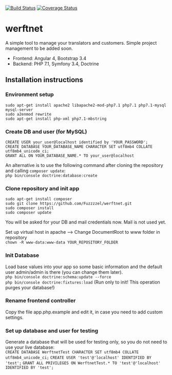 [![Build Status](https://travis-ci.com/Fuzzzzel/werftnet.svg?branch=master)](https://travis-ci.com/Fuzzzzel/werftnet)
[![Coverage Status](https://coveralls.io/repos/github/Fuzzzzel/werftnet/badge.svg?branch=master)](https://coveralls.io/github/Fuzzzzel/werftnet?branch=master)
  
# werftnet  
  
A simple tool to manage your translators and customers. Simple project management to be added soon.  
  
* Frontend: Angular 4, Bootstrap 3.4  
* Backend: PHP 7.1, Symfony 3.4, Doctrine  
  
## Installation instructions  
### Environment setup  
`sudo apt-get install apache2 libapache2-mod-php7.1 php7.1 php7.1-mysql mysql-server`  
`sudo a2enmod rewrite`  
`sudo apt-get install php-xml php7.1-mbstring`  
  
### Create DB and user (for MySQL)  
`CREATE USER your_user@localhost identified by 'YOUR_PASSWORD';`  
`CREATE DATABASE YOUR_DATABASE_NAME CHARACTER SET utf8mb4 COLLATE utf8mb4_unicode_ci;`  
`GRANT ALL ON YOUR_DATABASE_NAME.* TO your_user@localhost` 

An alternative is to use the following command after cloning the repository and calling `composer update`:       
`php bin/console doctrine:database:create`
  
### Clone repository and init app  
`sudo apt-get install composer`  
`sudo git clone https://github.com/Fuzzzzel/werftnet.git`  
`sudo composer install`  
`sudo composer update`  
  
You will be asked for your DB and mail credentials now. Mail is not used yet.  
  
Set up virtual host in apache --> Change DocumentRoot to www folder in repository  
`chown -R www-data:www-data YOUR_REPOSITORY_FOLDER`  
  
### Init Database  
Load base values into your app so some basic information and the default user admin/admin is there (you can change them later).  
`php bin/console doctrine:schema:update --force`  
`php bin/console doctrine:fixtures:load` (Run only to init! This operation purges your database!)

### Rename frontend controller
Copy the file app.php.example and edit it, in case you need to add custom settings.  

### Set up database and user for testing
Generate a database that will be used for testing only, so you do not need to use your live database:  
`CREATE DATABASE WerftnetTest CHARACTER SET utf8mb4 COLLATE utf8mb4_unicode_ci;`
`CREATE USER 'test'@'localhost' IDENTIFIED BY 'test';`
`GRANT ALL PRIVILEGES ON WerftnetTest.* TO 'test'@'localhost' IDENTIFIED BY 'test';`